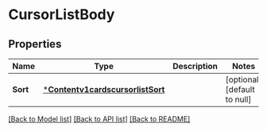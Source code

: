 # CursorListBody

## Properties
Name | Type | Description | Notes
------------ | ------------- | ------------- | -------------
**Sort** | [***Contentv1cardscursorlistSort**](contentv1cardscursorlist_sort.md) |  | [optional] [default to null]

[[Back to Model list]](../README.md#documentation-for-models) [[Back to API list]](../README.md#documentation-for-api-endpoints) [[Back to README]](../README.md)

